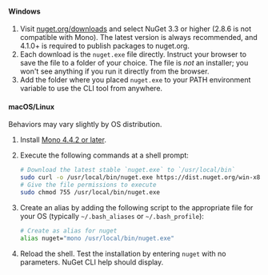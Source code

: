 #### Windows
1. Visit [nuget.org/downloads](https://nuget.org/downloads) and select NuGet 3.3 or higher (2.8.6 is not compatible with Mono). The latest version is always recommended, and 4.1.0+ is required to publish packages to nuget.org.
2. Each download is the `nuget.exe` file directly. Instruct your browser to save the file to a folder of your choice. The file is *not* an installer; you won't see anything if you run it directly from the browser.
3. Add the folder where you placed `nuget.exe` to your PATH environment variable to use the CLI tool from anywhere.

#### macOS/Linux
Behaviors may vary slightly by OS distribution.

1. Install [Mono 4.4.2 or later](http://www.mono-project.com/docs/getting-started/install/).
2. Execute the following commands at a shell prompt:
    
    ```bash
    # Download the latest stable `nuget.exe` to `/usr/local/bin`
    sudo curl -o /usr/local/bin/nuget.exe https://dist.nuget.org/win-x86-commandline/latest/nuget.exe
    # Give the file permissions to execute
    sudo chmod 755 /usr/local/bin/nuget.exe
    ```
3. Create an alias by adding the following script to the appropriate file for your OS (typically `~/.bash_aliases` or `~/.bash_profile`):
    
    ```bash
    # Create as alias for nuget
    alias nuget="mono /usr/local/bin/nuget.exe"
    ```
4. Reload the shell.  Test the installation by entering `nuget` with no parameters. NuGet CLI help should display.